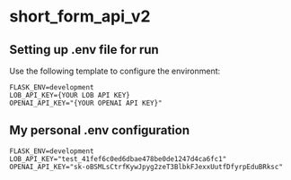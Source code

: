 # short_form_api_v2
## Setting up .env file for run
Use the following template to configure the environment:
```
FLASK_ENV=development
LOB_API_KEY={YOUR LOB API KEY}
OPENAI_API_KEY="{YOUR OPENAI API KEY}"
```
## My personal .env configuration
```
FLASK_ENV=development
LOB_API_KEY="test_41fef6c0ed6dbae478be0de1247d4ca6fc1"
OPENAI_API_KEY="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"
```